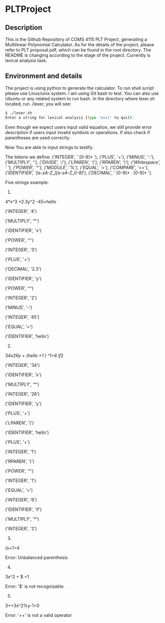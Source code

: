 # PLTProject

## Description
This is the Github Repository of COMS 4115 PLT Project, generating a Multilinear Polynomial Calculator. 
As for the details of the project, please refer to PLT proposal.pdf, which can be found in the root directory. The README is 
changing according to the stage of the project. Currently is lexical analysis task.

## Environment and details
The project is using python to generate the calculator. To run shell script please use Linux/unix system. 
I am using Git bash to test. You can also use Ubuntu or any related system to run bash.
In the directory where lexer.sh located, run ./lexer, you will see:
```bash
$ ./lexer.sh
Enter a string for lexical analysis (type 'exit' to quit):

```
Even though we expect users input valid equation, we still provide error description if users input invalid symbols or operations. If also check if parentheses are used correctly. 

Now You are able to input strings to testify. 

The tokens we define:
    ('INTEGER', ' [0-9]* '),
    ('PLUS', '+'),
    ('MINUS', '-'),
    ('MULTIPLY', '*'),
    ('DIVIDE', '/'),
    ('LPAREN', '('),
    ('RPAREN', ')'),
    ('Whitespace', ' '),
    ('POWER', '^'),
    ('MODULE', '%'),
    ('EQUAL', '='),
    ('COMPARE', '=='),
    ('IDENTIFIER', '[a-zA-Z_][a-zA-Z_0-9]*'),
    ('DECIMAL', ' [0-9]* . [0-9]* ').

Five strings example:

1. 

4*x^3 +2.3y^2 -45=hello

('INTEGER', '4')

('MULTIPLY', '*')

('IDENTIFIER', 'x')

('POWER', '^')

('INTEGER', '3')

('PLUS', '+')

('DECIMAL', '2.3')

('IDENTIFIER', 'y')

('POWER', '^')

('INTEGER', '2')

('MINUS', '-')

('INTEGER', '45')

('EQUAL', '=')

('IDENTIFIER', 'hello')


2. 
34x*26y + (hello +1 ) ^1=6 if*2

('INTEGER', '34')

('IDENTIFIER', 'x')

('MULTIPLY', '*')

('INTEGER', '26')

('IDENTIFIER', 'y')

('PLUS', '+')

('LPAREN', '(')

('IDENTIFIER', 'hello')

('PLUS', '+')

('INTEGER', '1')

('RPAREN', ')')

('POWER', '^')

('INTEGER', '1')

('EQUAL', '=')

('INTEGER', '6')

('IDENTIFIER', 'if')

('MULTIPLY', '*')

('INTEGER', '2')


3. 
(x+1=4

Error: Unbalanced parenthesis

4. 
3x^2 + $ =1

Error: '$' is not recognizable.

5.
3++3x^2%y-1=0

Error: '++' is not a valid operator
